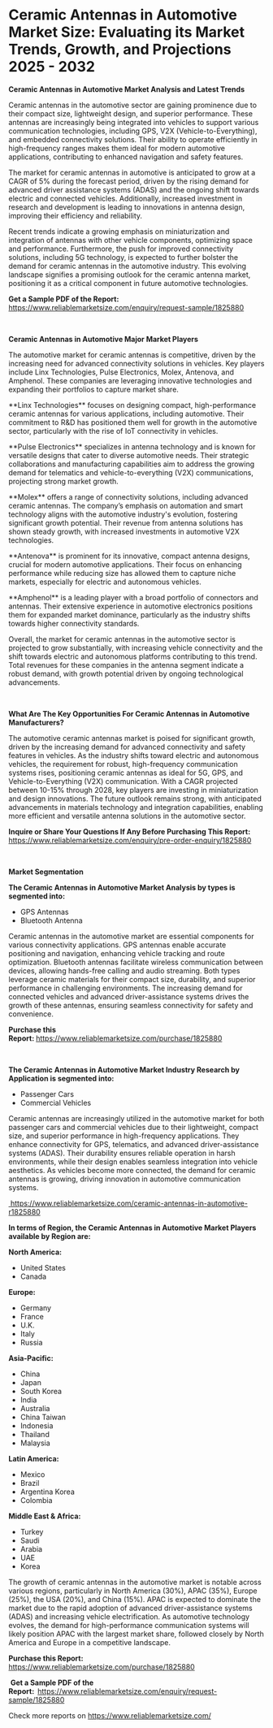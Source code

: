 <p><h1>Ceramic Antennas in Automotive Market Size: Evaluating its Market Trends, Growth, and Projections 2025 - 2032</h1></p><p><strong>Ceramic Antennas in Automotive Market Analysis and Latest Trends</strong></p>
<p><p>Ceramic antennas in the automotive sector are gaining prominence due to their compact size, lightweight design, and superior performance. These antennas are increasingly being integrated into vehicles to support various communication technologies, including GPS, V2X (Vehicle-to-Everything), and embedded connectivity solutions. Their ability to operate efficiently in high-frequency ranges makes them ideal for modern automotive applications, contributing to enhanced navigation and safety features.</p><p>The market for ceramic antennas in automotive is anticipated to grow at a CAGR of 5% during the forecast period, driven by the rising demand for advanced driver assistance systems (ADAS) and the ongoing shift towards electric and connected vehicles. Additionally, increased investment in research and development is leading to innovations in antenna design, improving their efficiency and reliability.</p><p>Recent trends indicate a growing emphasis on miniaturization and integration of antennas with other vehicle components, optimizing space and performance. Furthermore, the push for improved connectivity solutions, including 5G technology, is expected to further bolster the demand for ceramic antennas in the automotive industry. This evolving landscape signifies a promising outlook for the ceramic antenna market, positioning it as a critical component in future automotive technologies.</p></p>
<p><strong>Get a Sample PDF of the Report:&nbsp;</strong> <a href="https://www.reliablemarketsize.com/enquiry/request-sample/1825880?utm_campaign=2485&utm_medium=2&utm_source=Github&utm_content=ia&utm_term=13022025&utm_id=ceramic-antennas-in-automotive">https://www.reliablemarketsize.com/enquiry/request-sample/1825880</a></p>
<p>&nbsp;</p>
<p><strong>Ceramic Antennas in Automotive Major Market Players</strong></p>
<p><p>The automotive market for ceramic antennas is competitive, driven by the increasing need for advanced connectivity solutions in vehicles. Key players include Linx Technologies, Pulse Electronics, Molex, Antenova, and Amphenol. These companies are leveraging innovative technologies and expanding their portfolios to capture market share.</p><p>**Linx Technologies** focuses on designing compact, high-performance ceramic antennas for various applications, including automotive. Their commitment to R&D has positioned them well for growth in the automotive sector, particularly with the rise of IoT connectivity in vehicles.</p><p>**Pulse Electronics** specializes in antenna technology and is known for versatile designs that cater to diverse automotive needs. Their strategic collaborations and manufacturing capabilities aim to address the growing demand for telematics and vehicle-to-everything (V2X) communications, projecting strong market growth.</p><p>**Molex** offers a range of connectivity solutions, including advanced ceramic antennas. The company’s emphasis on automation and smart technology aligns with the automotive industry's evolution, fostering significant growth potential. Their revenue from antenna solutions has shown steady growth, with increased investments in automotive V2X technologies.</p><p>**Antenova** is prominent for its innovative, compact antenna designs, crucial for modern automotive applications. Their focus on enhancing performance while reducing size has allowed them to capture niche markets, especially for electric and autonomous vehicles.</p><p>**Amphenol** is a leading player with a broad portfolio of connectors and antennas. Their extensive experience in automotive electronics positions them for expanded market dominance, particularly as the industry shifts towards higher connectivity standards.</p><p>Overall, the market for ceramic antennas in the automotive sector is projected to grow substantially, with increasing vehicle connectivity and the shift towards electric and autonomous platforms contributing to this trend. Total revenues for these companies in the antenna segment indicate a robust demand, with growth potential driven by ongoing technological advancements.</p></p>
<p>&nbsp;</p>
<p><strong>What Are The Key Opportunities For Ceramic Antennas in Automotive Manufacturers?</strong></p>
<p><p>The automotive ceramic antennas market is poised for significant growth, driven by the increasing demand for advanced connectivity and safety features in vehicles. As the industry shifts toward electric and autonomous vehicles, the requirement for robust, high-frequency communication systems rises, positioning ceramic antennas as ideal for 5G, GPS, and Vehicle-to-Everything (V2X) communication. With a CAGR projected between 10-15% through 2028, key players are investing in miniaturization and design innovations. The future outlook remains strong, with anticipated advancements in materials technology and integration capabilities, enabling more efficient and versatile antenna solutions in the automotive sector.</p></p>
<p><strong>Inquire or Share Your Questions If Any Before Purchasing This Report:</strong> <a href="https://www.reliablemarketsize.com/enquiry/pre-order-enquiry/1825880?utm_campaign=2485&utm_medium=2&utm_source=Github&utm_content=ia&utm_term=13022025&utm_id=ceramic-antennas-in-automotive">https://www.reliablemarketsize.com/enquiry/pre-order-enquiry/1825880</a></p>
<p>&nbsp;</p>
<p><strong>Market Segmentation</strong></p>
<p><strong>The Ceramic Antennas in Automotive Market Analysis by types is segmented into:</strong></p>
<p><ul><li>GPS Antennas</li><li>Bluetooth Antenna</li></ul></p>
<p><p>Ceramic antennas in the automotive market are essential components for various connectivity applications. GPS antennas enable accurate positioning and navigation, enhancing vehicle tracking and route optimization. Bluetooth antennas facilitate wireless communication between devices, allowing hands-free calling and audio streaming. Both types leverage ceramic materials for their compact size, durability, and superior performance in challenging environments. The increasing demand for connected vehicles and advanced driver-assistance systems drives the growth of these antennas, ensuring seamless connectivity for safety and convenience.</p></p>
<p><strong>Purchase this Report:&nbsp;</strong><a href="https://www.reliablemarketsize.com/purchase/1825880?utm_campaign=2485&utm_medium=2&utm_source=Github&utm_content=ia&utm_term=13022025&utm_id=ceramic-antennas-in-automotive">https://www.reliablemarketsize.com/purchase/1825880</a></p>
<p>&nbsp;</p>
<p><strong>The Ceramic Antennas in Automotive Market Industry Research by Application is segmented into:</strong></p>
<p><ul><li>Passenger Cars</li><li>Commercial Vehicles</li></ul></p>
<p><p>Ceramic antennas are increasingly utilized in the automotive market for both passenger cars and commercial vehicles due to their lightweight, compact size, and superior performance in high-frequency applications. They enhance connectivity for GPS, telematics, and advanced driver-assistance systems (ADAS). Their durability ensures reliable operation in harsh environments, while their design enables seamless integration into vehicle aesthetics. As vehicles become more connected, the demand for ceramic antennas is growing, driving innovation in automotive communication systems.</p></p>
<p><a href="https://www.reliablemarketsize.com/ceramic-antennas-in-automotive-r1825880?utm_campaign=2485&utm_medium=2&utm_source=Github&utm_content=ia&utm_term=13022025&utm_id=ceramic-antennas-in-automotive">&nbsp;https://www.reliablemarketsize.com/ceramic-antennas-in-automotive-r1825880</a></p>
<p><strong>In terms of Region, the Ceramic Antennas in Automotive Market Players available by Region are:</strong></p>
<p>
    <p> <strong> North America: </strong>
        <ul>
            <li>United States</li>
            <li>Canada</li>
        </ul>
        </p> 
    <p> <strong> Europe: </strong>
        <ul>
            <li>Germany</li>
            <li>France</li>
            <li>U.K.</li>
            <li>Italy</li>
            <li>Russia</li>
        </ul>
        </p> 
    <p> <strong> Asia-Pacific: </strong>
        <ul>
            <li>China</li>
            <li>Japan</li>
            <li>South Korea</li>
            <li>India</li>
            <li>Australia</li>
            <li>China Taiwan</li>
            <li>Indonesia</li>
            <li>Thailand</li>
            <li>Malaysia</li>
        </ul>
        </p> 
    <p> <strong> Latin America: </strong>
        <ul>
            <li>Mexico</li>
            <li>Brazil</li>
            <li>Argentina Korea</li>
            <li>Colombia</li>
        </ul>
        </p> 
    <p> <strong> Middle East & Africa: </strong>
        <ul>
            <li>Turkey</li>
            <li>Saudi</li>
            <li>Arabia</li>
            <li>UAE</li>
            <li>Korea</li>
        </ul>
    </p>
    </p>
<p><p>The growth of ceramic antennas in the automotive market is notable across various regions, particularly in North America (30%), APAC (35%), Europe (25%), the USA (20%), and China (15%). APAC is expected to dominate the market due to the rapid adoption of advanced driver-assistance systems (ADAS) and increasing vehicle electrification. As automotive technology evolves, the demand for high-performance communication systems will likely position APAC with the largest market share, followed closely by North America and Europe in a competitive landscape.</p></p>
<p><strong>Purchase this Report: </strong><a href="https://www.reliablemarketsize.com/purchase/1825880?utm_campaign=2485&utm_medium=2&utm_source=Github&utm_content=ia&utm_term=13022025&utm_id=ceramic-antennas-in-automotive">https://www.reliablemarketsize.com/purchase/1825880</a></p>
<p>&nbsp;<strong>Get a Sample PDF of the Report:&nbsp;&nbsp;</strong><a href="https://www.reliablemarketsize.com/enquiry/request-sample/1825880?utm_campaign=2485&utm_medium=2&utm_source=Github&utm_content=ia&utm_term=13022025&utm_id=ceramic-antennas-in-automotive">https://www.reliablemarketsize.com/enquiry/request-sample/1825880</a></p>
<p><strong></strong></p>
<p>Check more reports on <a href="https://www.reliablemarketsize.com/?utm_campaign=2485&utm_medium=2&utm_source=Github&utm_content=ia&utm_term=13022025&utm_id=ceramic-antennas-in-automotive">https://www.reliablemarketsize.com/</a></p>